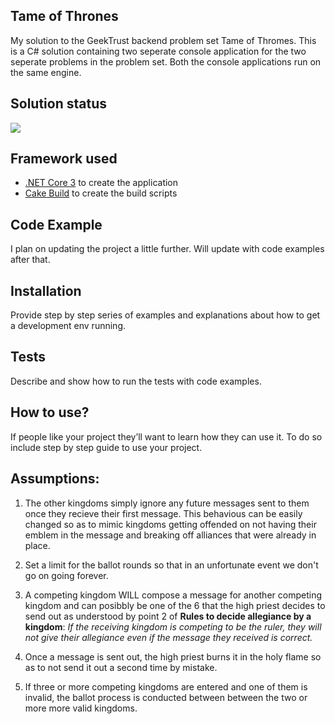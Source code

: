 ## Tame of Thrones
My solution to the GeekTrust backend problem set Tame of Thromes. This is a C# solution containing two seperate console application for the two seperate problems in the problem set. Both the console applications run on the same engine.

## Solution status
![](https://github.com/prajnanBhuyan/GeekTrust/workflows/Set%205%20Build%20and%20Test/badge.svg)

## Framework used
- [.NET Core 3](https://dotnet.microsoft.com/download/dotnet-core/3.0) to create the application 
- [Cake Build](https://cakebuild.net/) to create the build scripts

## Code Example
I plan on updating the project a little further. Will update with code examples after that.

## Installation
Provide step by step series of examples and explanations about how to get a development env running.

## Tests
Describe and show how to run the tests with code examples.

## How to use?
If people like your project they’ll want to learn how they can use it. To do so include step by step guide to use your project.

## Assumptions:
1. The other kingdoms simply ignore any future messages sent to them once they recieve their first message. This behavious can be easily changed so as to mimic kingdoms getting offended on not having their emblem in the message and breaking off alliances that were already in place.

2. Set a limit for the ballot rounds so that in an unfortunate event we don't go on going forever.

3. A competing kingdom WILL compose a message for another competing kingdom and can posibbly be one of the 6 that the high priest decides to send out as understood by point 2 of **Rules to decide allegiance by a kingdom**:
    *If the receiving kingdom is competing to be the ruler, they will not give their allegiance even if the message they received is correct.*

4. Once a message is sent out, the high priest burns it in the holy flame so as to not send it out a second time by mistake.

5. If three or more competing kingdoms are entered and one of them is invalid, the ballot process is conducted between between the two or more more valid kingdoms.